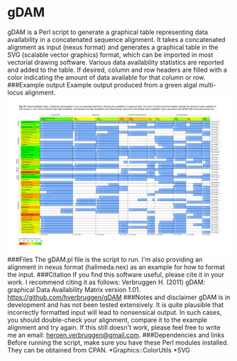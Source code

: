 # gDAM
gDAM is a Perl script to generate a graphical table representing data availability in a concatenated sequence alignment. It takes a concatenated alignment as input (nexus format) and generates a graphical table in the SVG (scalable vector graphics) format, which can be imported in most vectorial drawing software. Various data availability statistics are reported and added to the table. If desired, column and row headers are filled with a color indicating the amount of data available for that column or row.
###Example output
Example output produced from a green algal multi-locus alignment.
![greensDAM.png](greensDAM.png)
###Files
The gDAM.pl file is the script to run. I'm also providing an alignment in nexus format (halimeda.nex) as an example for how to format the input.
###Citation
If you find this software useful, please cite it in your work. I recommend citing it as follows:
Verbruggen H. (2011) gDAM: graphical Data Availability Matrix version 1.01. https://github.com/hverbruggen/gDAM
###Notes and disclaimer
gDAM is in development and has not been tested extensively. It is quite plausible that incorrectly formatted input will lead to nonsensical output. In such cases, you should double-check your alignment, compare it to the example alignment and try again. If this still doesn't work, please feel free to write me an email: heroen.verbruggen@gmail.com.
###Dependencies and links
Before running the script, make sure you have these Perl modules installed. They can be obtained from CPAN.
*Graphics::ColorUtils
*SVG